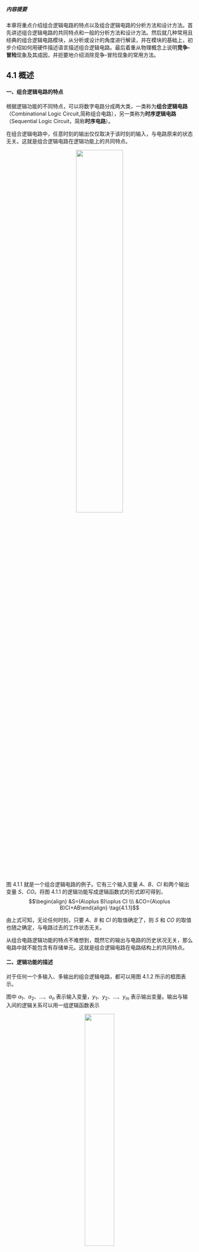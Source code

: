 ##### 内容提要

本章将重点介绍组合逻辑电路的特点以及组合逻辑电路的分析方法和设计方法。首先讲述组合逻辑电路的共同特点和一般的分析方法和设计方法。然后就几种常用且经典的组合逻辑电路模块，从分析或设计的角度进行解读，并在模块的基础上，初步介绍如何用硬件描述语言描述组合逻辑电路。最后着重从物理概念上说明**竞争-冒险**现象及其成因，并扼要地介绍消除竞争-冒险现象的常用方法。

## 4.1 概述

#### 一、组合逻辑电路的特点

根据逻辑功能的不同特点，可以将数字电路分成两大类，一类称为**组合逻辑电路**（Combinational Logic Circuit,简称组合电路），另一类称为**时序逻辑电路**（Sequential Logic Circuit，简称**时序电路**）。

在组合逻辑电路中，任意时刻的输出仅仅取决于该时刻的输入，与电路原来的状态无关。这就是组合逻辑电路在逻辑功能上的共同特点。

<div align=center>
<img width=50% src="computer_science\digital_electronics\数字电子技术基础_阎石\image\图4.1.1_组合逻辑电路.png"/><br>
</div>

图 4.1.1 就是一个组合逻辑电路的例子。它有三个输入变量 $A$、$B$、$CI$ 和两个输出变量 $S$、$CO$。将图 4.1.1 的逻辑功能写成逻辑函数式的形式即可得到，
$$\begin{align} &S=(A\oplus B)\oplus CI \\\ &CO=(A\oplus B)CI+AB\end{align} \tag{4.1.1}$$

由上式可知，无论任何时刻，只要 $A$、$B$ 和 $CI$ 的取值确定了，则 $S$ 和 $CO$ 的取值也随之确定，与电路过去的工作状态无关。

从组合电路逻辑功能的特点不难想到，既然它的输出与电路的历史状况无关，那么电路中就不能包含有存储单元。这就是组合逻辑电路在电路结构上的共同特点。

#### 二、逻辑功能的描述

对于任何一个多输入、多输出的组合逻辑电路，都可以用图 4.1.2 所示的框图表示。

图中 $a_1$、$a_2$、...、$a_n$ 表示输入变量，$y_1$、$y_2$、...、$y_m$ 表示输出变量。输出与输入间的逻辑关系可以用一组逻辑函数表示

<div align=center>
<img width=40% src="computer_science\digital_electronics\数字电子技术基础_阎石\image\图4.1.2_组合逻辑电路的框图.png"/><br>
</div>

<div align=center>
<img width=40% src="computer_science\digital_electronics\数字电子技术基础_阎石\image\公式4.1.2.png"/><br>
</div>
或者写成向量函数的形式
$$Y=F(A) \tag{4.1.3}$$

在 2.5.2 节中已经讲过，逻辑函数的描述方法除**逻辑式**以外，还有**真值表**、**逻辑图**、**波形图**等几种。因此，在分析或设计组合逻辑电路时，可以根据需要采用其中任何一种方式进行描述。

除了对组合逻辑电路的逻辑功能进行描述，在设计和实现中，还需要对其动态参数一传输延迟时间 $t_{\rm{pd}}$ 等进行描述。

## 4.4 若干常用的组合逻辑电路模块

随着数字化的浪潮席卷了电子技术应用的一切领域，人们在实践中遇到的逻辑问题层出不穷，因而为解决这些逻辑问题而设计的逻辑电路也不胜枚举。其中有些逻辑功能电路经常、大量地出现在各种数字系统当中。这些逻辑功能电路包括**编码器**、**译码器**、**数据选择器**、**数值比较器**、**运算器**等。在设计实现复杂的电路时，可以调用这些已有的、经过使用验证的电路模块，作为设计电路的组成部分。下面从设计或分析的角度分别介绍这些常用的组合逻辑模块。

### 4.4.1 编码器

**在数字系统中，为了区分一系列不同的事物，将其中的每个事物用一个二值代码表示，这就是编码的含义**。在二值逻辑电路中，信号都是以高、低电平的形式给出的。因此，**编码器（Encoder）的逻辑功能就是将输入的每一个高、低电平信号编成一个对应的二进制代码**。

### 4.4.2 译码器

**译码器（Decoder）的逻辑功能是将每个输入的二进制代码译成对应的输出高、低电平信号或另外一个代码**。因此译码是编码的反操作。常用的译码器有**二进制译码器**、**二-十进制译码器**和**显示译码器**三类。

### 4.4.3 数据选择器

在数字信号的传输过程中，有时需要从一组输入数据中选出某一个来，这时就要用到一种称为**数据选择器**（Data Selector）或**多路开关**（Multiplexer，MUX）的逻辑电路。数据选择器是一种常用模块，最小的是**二选一数据选择器**。其逻辑图形符号如图 4.4.18 所示。该符号表示通过 $SEL$ 确定 $Y$ 从 $A$ 和 $B$ 中选哪一个数据，真值表如表 4.4.8。

<div align=center>
<img width=30% src="computer_science\digital_electronics\数字电子技术基础_阎石\image\图4.4.18_二选一数据选择器.png"/><br>
</div>

<div align=center>
<img width=80% src="computer_science\digital_electronics\数字电子技术基础_阎石\image\表4.4.8_二选一数据选择器的真值表.png"/><br>
</div>

由表 4.4.8 可得，二选一数据选择器的逻辑表达式为
$$Y=SEL\cdot A+SEL'\cdot B  \tag{4.4.11}$$
则可用图 4.4.19 所示的逻辑图实现二选一数据选择器。

**4 选 1 数据选择器则是从 4 个输入数据中选出一个送到输出端**。下面以双 4 选 1 数据选择器 74HC153 为例，分析它的工作原理。图 4.4.20 是 74HC153 的逻辑图，它包含两个完全相同的 4 选 1 数据选择器。两个数据选择器有公共的地址输人端，而数据输入端和输出端是各自独立的。通过给定不同的地址代码(即 $A_1A_0$ 的状态)，即可从 4 个输入数据中选出所要的一个，并送至输出端 $Y$。图中的 $S_1'$ 和 $S_2'$ 是附加控制端，用于控制电路工作状态和扩展功能。

<div align=center>
<img width=40% src="computer_science\digital_electronics\数字电子技术基础_阎石\image\图4.4.19_二选一数据选择器.png"/><br>
</div>

由图 4.4.20（a）可见，

- 当 $A_0=0$ 时传输门 TG<sub>1</sub> 和 TG<sub>3</sub> 导通，而 TG<sub>2</sub> 和 TG<sub>4</sub> 截止。
- 当 $A_0=1$ 时 TG<sub>1</sub> 和 TG<sub>3</sub> 截止，而 TG<sub>2</sub> 和 TG<sub>4</sub> 导通。
- 同理，当 $A_1=0$，TG<sub>5</sub> 导通、TG<sub>6</sub> 截止。
- 而 $A_1=1$ 时 TG<sub>5</sub> 截止、TG<sub>6</sub> 导通。

因此，在 $A_1A_0$ 的状态确定以后，$D_{10}\sim D_{13}$ 当中只有一个能通过两级导通的传输门到达输出端。例如，当 $A_1A_0=01$ 时，第一级传输门中的 TG<sub>2</sub> 和 TG<sub>4</sub> 导通，第二级传输门的 TG<sub>5</sub> 导通，只有 $D_{11}$ 端的输入数据能通过传输门 TG<sub>2</sub> 和 TG<sub>5</sub> 到达输出端 $Y_1$。

<div align=center>
<img width=40% src="computer_science\digital_electronics\数字电子技术基础_阎石\image\图4.4.20_双4选1数据选择器.png"/><br>
</div>

输出的逻辑式可写成
$$Y_1=[D_{10}(A_1'A_0')+D_{11}(A_1'A_0')+D_{12}(A_1A_0')+D_{13}(A_1A_0)]\cdot S_1  \tag{4.4.12}$$
同时，上式也表明 $S'=0$ 时数据选择器工作，$S'=1$ 时数据选择器被禁止工作，输出被封锁为低电平。

### 4.4.4 加法器

<mark>两个二进制数之间的算术运算无论是加、减、乘、除，目前在数字计算机中都是化做若干步加法运算进行的</mark>。因此，加法器是构成算术运算器的基本单元。

#### 一、1 位加法器

##### 1. 半加器

如果不考虑有来自低位的进位将两个 1 位二进制数相加，称为**半加**。实现半加运算的电路称为半加器。

按照二进制加法运算规则可以列出如表 4.4.9 所示的半加器真值表，其中 $A$、$B$ 是两个加数，$S$ 是相加的和，$CO$ 是向高位的进位。将 $S$、$CO$ 和 $A$、$B$ 的关系写成逻辑表达式则得到
$$\begin{align} &S=A'B+AB'=A\oplus B \\\ &CO=AB \end{align} \tag{4.4.13}$$

<div align=center>
<img width=80% src="computer_science\digital_electronics\数字电子技术基础_阎石\image\表4.4.9_半加器的真值表.png"/><br>
</div>

因此，半加器是由一个**异或门**和一个**与门**组成的，如图 4.4.21 所示

<div align=center>
<img width=50% src="computer_science\digital_electronics\数字电子技术基础_阎石\image\图4.4.21_半加器.png"/><br>
</div>

##### 2. 全加器

在将两个多位二进制数相加时，除了最低位以外，每一位都应该考虑来自低位的进位，即将两个对应位的加数和来自低位的进位 3 个数相加。这种运算称为全加，所用的电路称为**全加器**。

根据二进制加法运算规则可列出 1 位全加器的真值表，如表 4.4.10 所示。

<div align=center>
<img width=80% src="computer_science\digital_electronics\数字电子技术基础_阎石\image\表4.4.10_全加器的真值表.png"/><br>
</div>

画出图 4.4.22 所示的 $S$ 和 $CO$ 的卡诺图，采用合并 0 再求反的化简方法得到
$$\begin{align} &S=(A'B'CI'+AB'CI+A'BCI+ABCI')' &CO=(A'B'+B'CI'+A'CI')' \end{align} \tag{4.4.14}$$

<div align=center>
<img width=40% src="computer_science\digital_electronics\数字电子技术基础_阎石\image\图4.4.22_全加器的卡诺图.png"/><br>
</div>

图 4.4.23（a）所示双全加器 74LS183 的逻辑图就是按式（4.4.14）组成的。全加器的电路结构还有多种其他形式，但它们的逻辑功能都必须符合表 4.4,10 给出的全加器真值表。

<div align=center>
<img width=80% src="computer_science\digital_electronics\数字电子技术基础_阎石\image\图4.4.23_双全加器.png"/><br>
</div>

#### 二、多位加法器

##### 1. 串行进位加法器

两个多位数相加时每一位都是带进位相加的，因而必须使用全加器。只要依次将低位全加器的进位输出端 $CO$ 接到高位全加器的进位输入端 $CI$，就可以构成多位加法器了。

图 4.4.24 就是根据上述原理接成的 4 位加法器电路。显然，每一位的相加结果都必须等到低一位的进位产生以后才能建立起来，因此将这种结构的电路称为**串行进位加法器**（或称为**行波进位加法器**）。

<div align=center>
<img width=70% src="computer_science\digital_electronics\数字电子技术基础_阎石\image\图4.4.24_4位串行进位加法器.png"/><br>
</div>

这种加法器的最大缺点是运算速度慢。在最不利的情况下，做一次加法运算需要经过 4 个全加器的传输延迟时间（从输入加数到输出状态稳定建立起来所需要的时间）才能得到稳定可靠的运算结果。但考虑到串行进位加法器的电路结构比较简单，因而在对运算速度要求不高的设备中，这种加法器仍不失为一种可取的电路。

##### 2. 超前进位加法器

串行进位加法器充分体现了电路设计的重用，反复使用了代入定理，但也带来了运算速度慢的弊端。为了提高运算速度，必须设法减小由于进位信号逐级传递所耗费的时间。那么高位的进位输入信号能否在相加运算开始时就知道呢？

我们知道，加到第 $i$ 位的进位输人信号是这两个加数第 $i$ 位以下各位状态的函数，所以第 $i$ 位的进位输入信号 $(CI)_i$ 一定能由 $A_{i-1}A_{i-2}...A_{0}$ 和 $B_{i-1}B_{i-2}...B_{0}$ 唯一地确定。根据这个原理，就可以通过逻辑电路事先得出每一位全加器的进位输入信号，而无需再从最低位开始向高位逐位传递进位信号了，这就有效地提高了运算速度。采用这种结构形式的加法器称为**超前进位**（Carry Look-ahead）加法器，也称为**快速进位**（Fast Carry）加法器。

### 4.4.5 数值比较器

在一些数字系统（例如数字计算机）当中经常要求比较两个数值的大小。为完成这一功能所设计的各种逻辑电路统称为**数值比较器**。

#### 一、1 位数值比较器

首先讨论两个 1 位二进制数 $A$ 和 $B$ 相比较的情况。这时有三种可能：

1. $A>B$（即 $A=1$、$B=0$），则 $AB'=1$，故可以用 $AB'$作为 $A>B$ 的输出信号 $Y_{(A>B)}$。
2. $A<B$（即 $A=0$、$B=1$），则 $A'B=1$，故可以用 $A'B$ 作为 $A<B$ 的输出信号 $Y_{(A<B)}$。
3. $A=B$，则 $A\odot B=1$，故可以用 $A\odot B$ 作为 $A=B$ 的输出信号 $Y_{(A=B)}$。

图 4.4.26 给出的是一种实用的 1 位数值比较器电路。

<div align=center>
<img width=70% src="computer_science\digital_electronics\数字电子技术基础_阎石\image\图4.4.26_1位数值比较器.png"/><br>
</div>

#### 二、多位数值比较器

在比较两个多位数的大小时，必须自高而低地逐位比较，而且只有在高位相等时，才需要比较地位。

## 4.5 层次化和模块化的设计方法

对于较复杂的组合逻辑电路，往往不适合用一组方程式直接描述它们的逻辑功能，因而需要用**层次化**和**模块化**的设计方法。

层次化的设计方法是指“自顶向下”对整个设计任务进行分层和分块的划分，降低每层的复杂度，简化每个模块的功能；或“自底向上”地对每一个有限复杂度的模块进行实现或调用。模块化的设计方法是指将经过设计和验证的能完成一定功能的逻辑电路封装成为模块，在后续的设计中都可反复使用。

这两种方法核心是首先将电路逐级分解为若干个简单的模块，然后再将这些模块设计好并连接起来。两种方法在设计实现中往往一起使用，这些简单的模块电路都可以用 4.3 节所讲的方法设计出来。

本节将介绍自底向上的方法。把上一节介绍的一些常用中规模模块作为已有的电路模块，利用它们进行一些电路设计和实现。最常见的一类设计方法是应用附加的控制端实现功能扩展，如下面三个例子。

## 4.6 可编程逻辑器件

从逻辑功能的特点上将数字集成电路分类，可以分为通用型和专用型两类。前面介绍到的中、小规模数字集成电路（如 74 系列及其改进系列、CC4000 系列、74HC 系列等）都属于通用型数字集成电路。它们的逻辑功能都比较简单，而且是固定不变的。由于它们的这些逻辑功能在组成复杂数字系统时经常要用到，所以这些器件有很强的通用性。

从理论上讲，用这些通用型的中、小规模集成电路可以组成任何复杂的数字系统。随着集成电路集成度越来越大，如果能把所设计的数字系统做成一片大规模集成电路，则不仅能减小电路的体积、重量、功耗，而且会使电路的可靠性大为提高。这种为某种专门用途而设计的集成电路称为**专用集成电路**，即所谓的 **ASIC**（Application Specific Integrated Circuit 的缩写）。然而，在用量不大的情况下，设计和制造这样的专用集成电路不仅成本很高，而且设计、制造的周期也太长。这是一个很大的矛盾。

**可编程逻辑器件**（Programmable Logic Device，简称 PLD）的研制成功解决了这个矛盾。可编程逻辑器件 PLD 是作为一种通用器件生产，但它的逻辑功能由用户通过对器件编程来设定的。而且，有些 PLD 的集成度很高，足以满足设计一般数字系统的需要。这样就可以由设计人员自行编程而将一个数字系统“集成”在一片 PLD 上，作成“**片上系统**”（System on Chip，简称 **SoC**），而不必去请芯片制造厂商设计和制作专用集成电路芯片了。

自 20 世纪 80 年代以来 PLD 的发展非常迅速，本节将以一种典型的 PLD 为例，介绍可编程器件的基本工作原理。

为便于画图，在描述可编程器件的内部结构时采用了图 4.6.1 中所示的逻辑图形符号，这也是目前国际、国内通行的画法。其中图（a）表示多输入端与门，图（b）是与门输出恒等于 0 时的简化画法，图（c）是多输入端或门，图（d）是互补输出的缓冲器，图（e）是三态输出缓冲器。

我们已经知道，任何一个逻辑函数式都可以变换成**与-或**表达式，因而任何一个逻辑函数都能用一级与逻辑电路和一级或逻辑电路来实现。PLD 的最初的研制思想就是源于此。最早使用的 PLD 是**现场可编程逻辑阵列**（Programmable Logic Array，简称为 PLA）。它出现于 20 世纪 70 年代的后期。

<div align=center>
<img width=80% src="computer_science\digital_electronics\数字电子技术基础_阎石\image\图4.6.1_PLD电路中门电路.png"/><br>
</div>

可编程逻辑阵列 PLA 由可编程的**与**逻辑阵列和可编程的**或**逻辑阵列以及**输出缓冲器**组成，如图 4.6.2 所示。图中的与逻辑阵列最多可以产生 8 个可编程的乘积项，或逻辑阵列最多能产生 4 个组合逻辑函数。如果编程后的电路连接情况如图中所表示的那样，则当 $OE'=0$ 时可得到
$$\begin{align} Y_3&=ABCD+A'B'C'D'\\\ Y_2&=AC+BD\\\ Y_1&=A\oplus B\\\ Y_0&=C\odot D \end{align}$$

<div align=center>
<img width=50% src="computer_science\digital_electronics\数字电子技术基础_阎石\image\图4.6.2_PLA的基本电路结构.png"/><br>
</div>

从图 4.6.2 可以看到，PLA 的基本结构提供了一定规模的**与阵列**和**或阵列**，生产时并未定义逻辑功能，只是为实现一定规模的逻辑运算提供了资源和可能。用户根据设计需要对与阵列和或阵列进行编程设定，从而得到某种特定的逻辑功能。PLA 是 PLD 中电路结构最简单的一种，其他类型的可编程逻辑器件将在附录 1 中介绍。

## 4.9 组合逻辑电路中的竞争-冒险

### 4.9.1 竞争-冒险现象及其成因

在前面的章节里我们系统地讲述了组合逻辑电路的分析方法和设计方法。这些分析和设计都是在输入、输出处于稳定的逻辑电平下进行的。为了保证系统工作的可靠性，有必要再观察一下当输入信号逻辑电平发生变化的瞬间电路的工作情况。

首先让我们看两个最简单的例子。在图 4.9.1（a）所示的与门电路中，稳态下无论 $A=1$、$B=0$ 还是 $A=0$、$B=1$，输出皆为 $Y=0$。但是在输入信号 $A$ 从 1 跳变为 0 时，如果 $B$ 从 0 跳变为 1，而且 $B$ 首先上升到 $V_{\rm{IL(max)}}$ 以上，这样在极短的时间 $\Delta t$ 内将出现 $A$、$B$ 同时高于 $V_{\rm{IL(max)}}$ 的状态，于是便在门电路的输出端产生了极窄的 $Y=1$ 的尖峰脉冲，或称为**电压毛刺**，如图中所示（在画波形时考虑了门电路的传输延迟时间）。显然，这个尖峰脉冲不符合门电路稳态下的逻辑功能，因而它是系统内部的一种噪声。

<div align=center>
<img width=50% src="computer_science\digital_electronics\数字电子技术基础_阎石\image\图4.9.1_由于竞争而产生的尖峰脉冲.png"/><br>
</div>

同样，在图 4.9.1（b）所示的或门电路中，稳态下无论 $A=0$、$B=1$ 还是 $A=1$、$B=0$，输出都应该是 $Y=1$。但如果 $A$ 从 1 变成 0 的时刻和 $B$ 从 0 变成 1 的时刻略有差异，而且在 $A$ 下降到 $V_{\rm{IH(min)}}$ 时 $B$ 尚未上升到 $V_{\rm{IH(min)}}$，则在暂短的 $\Delta t$ 时间内将出现 $A$、$B$ 同时低于 $V_{\rm{IH(min)}}$ 的状态，使输出端产生极窄的 $Y=0$ 的尖峰脉冲。这个尖峰脉冲同样也是违背稳态下逻辑关系的噪声。

$我们将门电路两个输入信号同时向相反的逻辑电平跳变（一个从 1 变为 0，另一个从 0 变为 1）的现象称为竞争$。

应当指出，有竞争现象时不一定都会产生尖峰脉冲。例如，在图 4.9.1（a）所示的**与门**电路中，如果在 $B$ 上升到 $V_{\rm{IL(max)}}$ 之前 $A$ 已经降到了 $V_{\rm{IL(max)}}$ 以下（如图中虚线所示），这时输出端不会产生尖峰脉冲。同理，在图 4.9.1（b）所示的或门电路中，若 $A$ 下降到 $V_{\rm{IH(min)}}$ 以前 $B$ 已经上升到 $V_{\rm{IH(min)}}$ 以上（如图中虚线所示），输出端也不会有尖峰脉冲产生。

如果图 4.9.1 所示的**与门**和**或门**是复杂数字系统中的两个门电路，而且 $A$、$B$ 又是经过不同的传输途径到达的，那么在设计时往往难于准确知道 $A$、$B$ 到达次序的先后，以及它们在上升时间和下降时间上的细微差异。因此，我们只能说<mark>只要存在竞争现象，输出就有可能出现违背稳下逻辑关系的尖峰脉冲</mark>。

**由于竞争而在电路输出端可能产生尖峰脉冲的现象就称为竞争-冒险**。

### 4.9.2 检查竞争-冒险现象的方法

在输入变量每次只有一个改变状态的简单情况下，可以通过逻辑函数式判断组合逻辑电路中是否有**竞争-冒险**现象存在。

如果输出端门电路的两个输人信号 $A$ 和 $A'$ 是输入变量 $A$ 经过两个不同的传输途径而来的（如图 4.9.3 所示），那么当输入变量 $A$ 的状态发生突变时输出端便有可能产生尖峰脉冲。因此，只要输出端的逻辑函数在一定条件下能简化成
$$Y=A+A'\text{或}Y=AA'$$
则可判定存在竞争-冒险现象。

<div align=center>
<img width=50% src="computer_science\digital_electronics\数字电子技术基础_阎石\image\图4.9.3_竞争冒险.png"/><br>
</div>

如果图 4.9.3 所示电路的输出端是或非门、与非门，同样也存在竞争-冒险现象。这时的输出应能写成 $Y=(A+A')'$ 或者 $Y=(AA')'$ 的形式。

【例 4.9.1】 试判断图 4.9.4 中的两个电路中是否存在竞争-冒险现象。已知任何瞬间输入变量只可能有一个改变状态。

<div align=center>
<img width=70% src="computer_science\digital_electronics\数字电子技术基础_阎石\image\图4.9.4_电路.png"/><br>
</div>

图 4.9.4（a）电路输出的逻辑函数式可写为
$$Y=AB+A'C$$
当 $B=C=1$ 时，上式将成为
$$Y=A+A'$$
故图 4.9.4（a）电路中存在竞争-冒险现象。

图 4.9.4（b）电路的输出为
$$Y=(A+B)(B'+C)$$
在 $A=C=0$的条件下，上式简化为
$$Y=BB'$$
故图 4.9.4（b）电路中也存在竞争-冒险现象。

这种方法虽然简单，但局限性太大，因为多数情况下输入变量都有两个以上同时改变状态的可能性。如果输入变量的数目又很多，就更难于从逻辑函数式上简单地找出所有产生竞争-冒险现象的情况了。

将计算机辅助分析的手段用于分析数字电路以后，为我们从原理上检查复杂数字电路的竞争-冒险现象提供了有效的手段。通过在计算机上运行数字电路的模拟程序，能够迅速查出电路是否会存在竞争-冒险现象。目前已有这类成熟的程序可供选用。

另一种方法是用实验来检查电的输出端是否有因为竞争-冒险现象而产生的尖峰脉冲。这时加到输入端的信号波形应该包含输入变量的所有可能发生的状态变化。

即使是用计算机辅助分析手段检查过的电路，往往也还需要经过实验的方法检验，方能最后确定电路是否存在竞争-冒险现象。因为在用计算机软件模拟数字电路时，只能采用标准化的典型参数，有时还要做一些近似，所以得到的模拟结果有时和实际电路的工作状态会有出入。因此可以认为，只有实验检查的结果才是最终的结论。

### 4.9.3 消除竞争-冒险现象的方法

#### 一、接入滤波电容

由于竞争-冒险而产生的尖峰脉冲一般都很窄（多在几十纳秒以内），所以只要在输出端并接一个很小的**滤波电容** $C_{\rm{f}}$（如图 4.9.5（a）所示），就足以把尖峰脉冲的幅度削弱至门电路的阈值电压以下。在 TTL 电路中，$C_{\rm{f}}$ 的数值通常在**几十至几百皮法**的范围内。对于输出电阻较高的 CMOS 电路，$C_{\rm{f}}$ 的数值可以选得更小一些。

这种方法的优点是简单易行，而**缺点是增加了输出电压波形的上升时间和下降时间，使波形变坏**。

#### 二、引入选通脉冲

第二种常用的方法是在电路中引人一个选通脉冲 $p$，如图 4.9.5（a）所示。因为 $p$ 的高电平出现在电路到达稳定状态以后，所以 G<sub>0</sub>~G<sub>3</sub> 每个门的输出端都不会出现尖峰脉冲。但需注意，这时 G<sub>0</sub>~G<sub>3</sub> 正常的输出信号也将变成脉冲信号，而且它们的宽度与选通脉冲相同。例如，当输入信号 $AB$ 变成 11 以后，$Y_3$ 并不马上变成高电平，而要等到 $p$ 端的正脉冲出现时才给出一个正脉冲。

<div align=center>
<img width=50% src="computer_science\digital_electronics\数字电子技术基础_阎石\image\图4.9.5_消除竞争冒险现象的几种方法.png"/><br>
</div>

#### 三、修改逻辑设计

以图 4.9.4（a）所示电路为例，我们已经得到了它输出的逻辑函数式为 $Y=AB+A'C$，而且知道在 $B=C=1$ 的条件下，当 $A$ 改变状态时存在竞争-冒险现象。

根据逻辑代数的常用公式可知
$$Y=AB+A'C=AB+A'C+BC  \tag{4.9.1}$$
我们发现，在增加了 $BC$ 项以后，在 $B=C=1$ 时无论 $A$ 如何改变，输出始终保持 $Y=1$。因此，$A$ 的状态变化不再会引起竞争-冒险现象。

因为 $BC$ 一项对函数 $Y$ 来说是多余的，所以将它称为 $Y$ 的**冗余项**，同时将这种修改逻辑设计的方法称为增加冗余项的方法。增加冗余项以后的电路如图 4.9.6 所示。

<div align=center>
<img width=50% src="computer_science\digital_electronics\数字电子技术基础_阎石\image\图4.9.6_增加冗余项.png"/><br>
</div>

用增加冗余项的方法消除竞争一冒险现象适用范围是很有限的。由图 4.9.6 所示电路中不难发现，如果 $A$ 和 $B$ 同时改变状态，即 $AB$ 从 10 变为 01 时，电路仍然存在竞争-冒险现象。可见，增加了冗余项 $BC$ 以后仅仅消除了在 $B=C=1$ 时，由于 $A$ 的状态改变所导致的竞争-冒险。

将上述三种方法比较一下不难看出，

- 接滤波电容的方法简单易行，但输出电压的波形随之变坏。因此，只适用于对输出波形的前、后沿无严格要求的场合。
- 引入选通脉冲的方法也比较简单，而且不需要增加电路元件。但使用这种方法时必须设法得到一个与输入信号同步的选通脉冲，对这个脉冲的宽度和作用的时间均有严格的要求。
- 至于修改逻辑设计的方法，倘能运用得当，有时可以收到令人满意的效果。例如，在图 4.9.6 所示的电路中，如果门 G<sub>5</sub> 在电路中本来就已存在，那么只需增加一根连线，把它的输出引到门 G<sub>4</sub> 的一个输人端就行了，既不必增加门电路，又不给电路的工作带来任何不利的影响。然而，这样有利的条件并不是任何时候都存在，而且这种方法能解决的问题也是很有限的。


